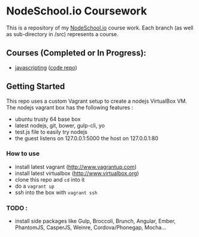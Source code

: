 NodeSchool.io Coursework
========================

This is a repository of my [NodeSchool.io](http://nodeschool.io/) course work.  Each branch (as well as sub-directory in /src) represents a course.

Courses (Completed or In Progress):
-----------------------------------

- [javascripting](http://nodeschool.io/#javascripting) ([code repo](https://github.com/sethvincent/javascripting))

Getting Started
---------------

This repo uses a custom Vagrant setup to create a nodejs VirtualBox VM.  The nodejs vagrant box has the following features :

* ubuntu trusty 64 base box
* latest nodejs, git, bower, gulp-cli, yo
* test.js file to easily try nodejs
* the guest listens on 127.0.0.1:5000 the host on 127.0.0.1:80

### How to use

- install latest vagrant (http://www.vagrantup.com) 
- install latest virtualbox (http://www.virtualbox.org)
- clone this repo and ```cd``` into it 
- do a ```vagrant up```
- ssh into the box with ```vagrant ssh```

### TODO :

- install side packages like Gulp, Broccoli, Brunch, Angular, Ember, PhantomJS, CasperJS, Weinre, Cordova/Phonegap, Mocha...
